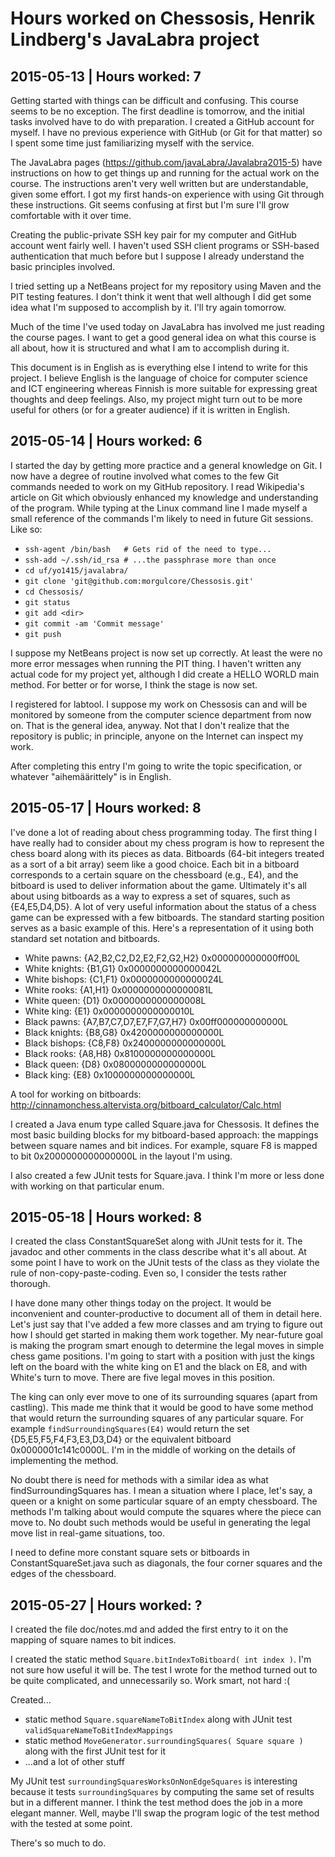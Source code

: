 # Hours worked on Chessosis, Henrik Lindberg's JavaLabra project

## 2015-05-13 | Hours worked: 7

Getting started with things can be difficult and confusing. This course seems to be no exception. The first deadline is tomorrow, and the initial tasks involved have to do with preparation. I created a GitHub account for myself. I have no previous experience with GitHub (or Git for that matter) so I spent some time just familiarizing myself with the service.

The JavaLabra pages (https://github.com/javaLabra/Javalabra2015-5) have instructions on how to get things up and running for the actual work on the course. The instructions aren't very well written but are understandable, given some effort. I got my first hands-on experience with using Git through these instructions. Git seems confusing at first but I'm sure I'll grow comfortable with it over time.

Creating the public-private SSH key pair for my computer and GitHub account went fairly well. I haven't used SSH client programs or SSH-based authentication that much before but I suppose I already understand the basic principles involved.

I tried setting up a NetBeans project for my repository using Maven and the PIT testing features. I don't think it went that well although I did get some idea what I'm supposed to accomplish by it. I'll try again tomorrow.

Much of the time I've used today on JavaLabra has involved me just reading the course pages. I want to get a good general idea on what this course is all about, how it is structured and what I am to accomplish during it.

This document is in English as is everything else I intend to write for this project. I believe English is the language of choice for computer science and ICT engineering whereas Finnish is more suitable for expressing great thoughts and deep feelings. Also, my project might turn out to be more useful for others (or for a greater audience) if it is written in English.

## 2015-05-14 | Hours worked: 6

I started the day by getting more practice and a general knowledge on Git. I now have a degree of routine involved what comes to the few Git commands needed to work on my GitHub repository. I read Wikipedia's article on Git which obviously enhanced my knowledge and understanding of the program. While typing at the Linux command line I made myself a small reference of the commands I'm likely to need in future Git sessions. Like so:

* `ssh-agent /bin/bash   # Gets rid of the need to type...`
* `ssh-add ~/.ssh/id_rsa # ...the passphrase more than once`
* `cd uf/yo1415/javalabra/`
* `git clone 'git@github.com:morgulcore/Chessosis.git'`
* `cd Chessosis/`
* `git status`
* `git add <dir>`
* `git commit -am 'Commit message'`
* `git push`

I suppose my NetBeans project is now set up correctly. At least the were no more error messages when running the PIT thing. I haven't written any actual code for my project yet, although I did create a HELLO WORLD main method. For better or for worse, I think the stage is now set.

I registered for labtool. I suppose my work on Chessosis can and will be monitored by someone from the computer science department from now on. That is the general idea, anyway. Not that I don't realize that the repository is public; in principle, anyone on the Internet can inspect my work.

After completing this entry I'm going to write the topic specification, or whatever "aihemäärittely" is in English.

## 2015-05-17 | Hours worked: 8

I've done a lot of reading about chess programming today. The first thing I have really had to consider about my chess program is how to represent the chess board along with its pieces as data. Bitboards (64-bit integers treated as a sort of a bit array) seem like a good choice. Each bit in a bitboard corresponds to a certain square on the chessboard (e.g., E4), and the bitboard is used to deliver information about the game. Ultimately it's all about using bitboards as a way to express a set of squares, such as {E4,E5,D4,D5}. A lot of very useful information about the status of a chess game can be expressed with a few bitboards. The standard starting position serves as a basic example of this. Here's a representation of it using both standard set notation and bitboards.

* White pawns: {A2,B2,C2,D2,E2,F2,G2,H2} 0x000000000000ff00L
* White knights: {B1,G1}                 0x0000000000000042L
* White bishops: {C1,F1}                 0x0000000000000024L
* White rooks: {A1,H1}                   0x0000000000000081L
* White queen: {D1}                      0x0000000000000008L
* White king: {E1}                       0x0000000000000010L
* Black pawns: {A7,B7,C7,D7,E7,F7,G7,H7} 0x00ff000000000000L
* Black knights: {B8,G8}                 0x4200000000000000L
* Black bishops: {C8,F8}                 0x2400000000000000L
* Black rooks: {A8,H8}                   0x8100000000000000L
* Black queen: {D8}                      0x0800000000000000L
* Black king: {E8}                       0x1000000000000000L

A tool for working on bitboards: http://cinnamonchess.altervista.org/bitboard_calculator/Calc.html

I created a Java enum type called Square.java for Chessosis. It defines the most basic building blocks for my bitboard-based approach: the mappings between square names and bit indices. For example, square F8 is mapped to bit 0x2000000000000000L in the layout I'm using.

I also created a few JUnit tests for Square.java. I think I'm more or less done with working on that particular enum.

## 2015-05-18 | Hours worked: 8

I created the class ConstantSquareSet along with JUnit tests for it. The javadoc and other comments in the class describe what it's all about. At some point I have to work on the JUnit tests of the class as they violate the rule of non-copy-paste-coding. Even so, I consider the tests rather thorough.

I have done many other things today on the project. It would be inconvenient and counter-productive to document all of them in detail here. Let's just say that I've added a few more classes and am trying to figure out how I should get started in making them work together. My near-future goal is making the program smart enough to determine the legal moves in simple chess game positions. I'm going to start with a position with just the kings left on the board with the white king on E1 and the black on E8, and with White's turn to move. There are five legal moves in this position.

The king can only ever move to one of its surrounding squares (apart from castling). This made me think that it would be good to have some method that would return the surrounding squares of any particular square. For example `findSurroundingSquares(E4)` would return the set {D5,E5,F5,F4,F3,E3,D3,D4} or the equivalent bitboard 0x0000001c141c0000L. I'm in the middle of working on the details of implementing the method.

No doubt there is need for methods with a similar idea as what findSurroundingSquares has. I mean a situation where I place, let's say, a queen or a knight on some particular square of an empty chessboard. The methods I'm talking about would compute the squares where the piece can move to. No doubt such methods would be useful in generating the legal move list in real-game situations, too.

I need to define more constant square sets or bitboards in ConstantSquareSet.java such as diagonals, the four corner squares and the edges of the chessboard.

## 2015-05-27 | Hours worked: ?

I created the file doc/notes.md and added the first entry to it on the mapping of square names to bit indices.

I created the static method `Square.bitIndexToBitboard( int index )`. I'm not sure how useful it will be. The test I wrote for the method turned out to be quite complicated, and unnecessarily so. Work smart, not hard :(

Created...
* static method `Square.squareNameToBitIndex` along with JUnit test `validSquareNameToBitIndexMappings`
* static method `MoveGenerator.surroundingSquares( Square square )` along with the first JUnit test for it
* ...and a lot of other stuff

My JUnit test `surroundingSquaresWorksOnNonEdgeSquares` is interesting because it tests `surroundingSquares` by computing the same set of results but in a different manner. I think the test method does the job in a more elegant manner. Well, maybe I'll swap the program logic of the test method with the tested at some point.

There's so much to do.
